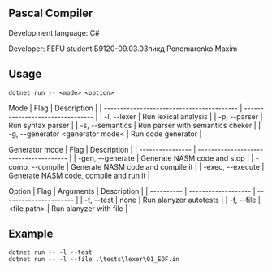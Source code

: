 ## Pascal Compiler

Development language: C#

Developer: FEFU student Б9120-09.03.03пикд Ponomarenko Maxim

## Usage

```console
dotnet run -- <mode> <option>
```

Mode
| Flag                                      | Description                      |
| ----------------------------------------- | -------------------------------- |
|  -l, --lexer                              | Run lexical analysis             |
|  -p, --parser                             | Run syntax parser                |
|  -s, --semantics                          | Run parser with semantics cheker |
|  -g, --generator &#60;generator mode&#60; | Run code generator               |

Generator mode
| Flag             | Description                            |
| ---------------- | -------------------------------------- |
| -gen, --generate | Generate NASM code and stop            |
| -comp, --compile | Generate NASM code and compile it      |
| -exec, --execute | Generate NASM code, compile and run it |

Option
| Flag       | Arguments           | Description            |
| ---------- | ------------------- | ---------------------- |
| -t, --test | none                | Run alanyzer autotests |
| -f, --file | &#60;file path&#62; | Run alanyzer with file |

## Example

```console
dotnet run -- -l --test
dotnet run -- -l --file .\tests\lexer\01_EOF.in
```
